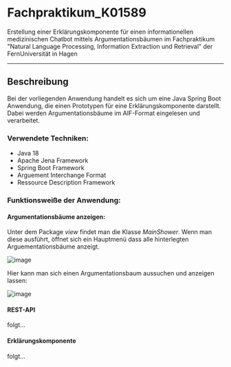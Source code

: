 # Fachpraktikum_K01589

Erstellung einer Erklärungskomponente für einen informationellen medizinischen Chatbot mittels Argumentationsbäumen im Fachpraktikum "Natural Language Processing, Information Extraction und Retrieval" der FernUniversität in Hagen
***
## Beschreibung

Bei der vorliegenden Anwendung handelt es sich um eine Java Spring Boot Anwendung, die einen Prototypen für eine Erklärungskomponente darstellt. Dabei werden Argumentationsbäume im AIF-Format eingelesen und verarbeitet. 


### Verwendete Techniken:

- Java 18
- Apache Jena Framework
- Spring Boot Framework
- Arguement Interchange Format 
- Ressource Description Framework


### Funktionsweiße der Anwendung:

#### Argumentationsbäume anzeigen:

Unter dem Package *view* findet man die Klasse *MainShower*. Wenn man diese ausführt, öffnet sich ein Hauptmenü dass alle hinterlegten Arguementationsbäume anzeigt. 

![image](https://user-images.githubusercontent.com/122731286/219050796-dd6206ae-2f5c-4b20-80b2-8933c386bb7f.png)

Hier kann man sich einen Argumentationsbaum aussuchen und anzeigen lassen:

![image](https://user-images.githubusercontent.com/122731286/219050925-42747141-cec4-44d3-8f13-3163d98bb191.png)


#### REST-API

folgt...

#### Erklärungskomponente

folgt...

